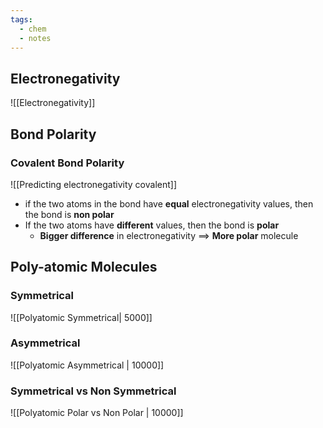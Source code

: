 ```yaml
---
tags:
  - chem
  - notes
---
```


## Electronegativity
![[Electronegativity]]


## Bond Polarity
### Covalent Bond Polarity

![[Predicting electronegativity covalent]]

- if the two atoms in the bond have **equal** electronegativity values, then the bond is **non polar**
- If the two atoms have **different** values, then the bond is **polar**
	- **Bigger difference** in electronegativity $\implies$ **More polar** molecule

## Poly-atomic Molecules

### Symmetrical
![[Polyatomic Symmetrical| 5000]] 

### Asymmetrical 
![[Polyatomic Asymmetrical | 10000]]

### Symmetrical vs Non Symmetrical
![[Polyatomic Polar vs Non Polar | 10000]]